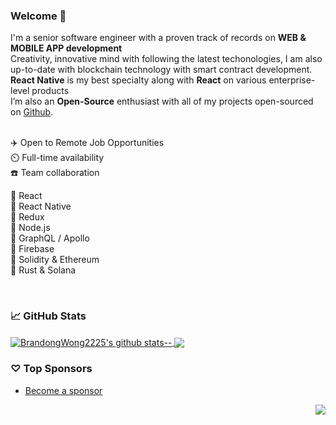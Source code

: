 ### Welcome 👋

I'm a senior software engineer with a proven track of records on **WEB & MOBILE APP development** </br>
Creativity, innovative mind with following the latest techonologies, I am also up-to-date with blockchain technology with smart contract development. </br>
**React Native** is my best specialty along with **React** on various enterprise-level products </br>
I’m also an **Open-Source** enthusiast with all of my projects open-sourced on [Github](https://github.com/BrandongWong2225?tab=repositories).
<br/>
<br/>

✈️ Open to Remote Job Opportunities </br>
⏲️ Full-time availability </br>
☎️ Team collaboration </br>

💎 React </br>
💎 React Native </br>
💎 Redux </br>
💎 Node.js </br>
💎 GraphQL / Apollo </br>
💎 Firebase </br>
💎 Solidity & Ethereum </br>
💎 Rust & Solana </br>

<br/>

### 📈 GitHub Stats


<a href="https://github.com/BrandongWong2225?tab=repositories">
  <img align="center" src="https://github-readme-stats.vercel.app/api?username=BrandongWong2225&show_icons=true&count_private=true&include_all_commits=true&line_height=21&show_icons=true&theme=vue&hide_border=false" alt="BrandongWong2225's github stats--" />
</a> 
<a href="https://github.com/BrandongWong2225?tab=repositories">
  <!-- Change the `github-readme-stats.anuraghazra1.vercel.app` to `github-readme-stats.vercel.app`  -->
  <img align="center" src="https://github-readme-stats.vercel.app/api/top-langs/?username=BrandongWong2225&show_icons=true&layout=compact&theme=vue&hide_border=false&langs_count=8" />
</a>

### ♡ Top Sponsors

- [Become a sponsor](https://github.com/sponsors/BrandongWong2225)

<img src="https://komarev.com/ghpvc/?username=BrandongWong2225&color=blue&style=flat-square&label=visitors" align="right" />
